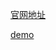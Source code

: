 [官网地址](https://easyexcel.opensource.alibaba.com/docs/current/quickstart/write)

[demo](https://github.com/alibaba/easyexcel/blob/master/easyexcel-test/src/test/java/com/alibaba/easyexcel/test/demo/write/WriteTest.java)





```




```

